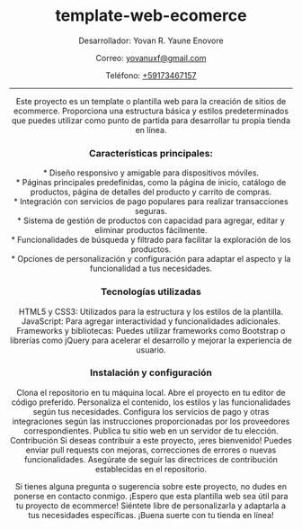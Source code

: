 
  <header>
    <h1>template-web-ecomerce</h1>
    <span>Desarrollador: Yovan R. Yaune Enovore</span>
    <p>Correo: <a href="mailto:yovanuxf@gmail.com">yovanuxf@gmail.com</a></p>
    <p>Teléfono: <a href="tel:+59173467157">+59173467157</a></p>
  <hr>
  Este proyecto es un template o plantilla web para la creación de sitios de ecommerce. Proporciona una estructura básica y estilos predeterminados que puedes utilizar como punto de partida para desarrollar tu propia tienda en línea.

  <h3>Características principales:<br></h3>
  * Diseño responsivo y amigable para dispositivos móviles.<br>
  * Páginas principales predefinidas, como la página de inicio, 
  catálogo de productos, página de detalles del producto y
  carrito de compras.<br>
  * Integración con servicios de pago populares para realizar transacciones seguras.<br>
  * Sistema de gestión de productos con capacidad para agregar, editar y eliminar productos fácilmente.<br>
  * Funcionalidades de búsqueda y filtrado para facilitar la exploración de los productos.<br>
  * Opciones de personalización y configuración para adaptar el aspecto y la funcionalidad a tus necesidades.<br>
 <h3>Tecnologías utilizadas</h3>
  HTML5 y CSS3: Utilizados para la estructura y los estilos de la plantilla.
  JavaScript: Para agregar interactividad y funcionalidades adicionales.
  Frameworks y bibliotecas: Puedes utilizar frameworks como Bootstrap o librerías como jQuery para acelerar el desarrollo y   mejorar la experiencia de usuario.
<h3>Instalación y configuración</h3>
  Clona el repositorio en tu máquina local.
  Abre el proyecto en tu editor de código preferido.
  Personaliza el contenido, los estilos y las funcionalidades según tus necesidades.
  Configura los servicios de pago y otras integraciones según las instrucciones proporcionadas por los proveedores correspondientes.
  Publica tu sitio web en un servidor de tu elección.
  Contribución
  Si deseas contribuir a este proyecto, ¡eres bienvenido! Puedes enviar pull requests con mejoras, correcciones de errores o nuevas funcionalidades. Asegúrate de seguir las directrices de contribución establecidas en el repositorio.

Si tienes alguna pregunta o sugerencia sobre este proyecto, no dudes en ponerse en contacto conmigo.
¡Espero que esta plantilla web sea útil para tu proyecto de ecommerce! Siéntete libre de personalizarla y adaptarla a tus necesidades específicas. ¡Buena suerte con tu tienda en línea!
  </header>
